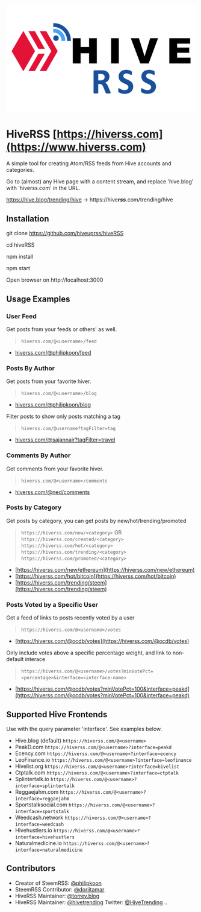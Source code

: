 ![HiveRSS Logo](./hiverss2.png)

# HiveRSS [https://hiverss.com](https://www.hiverss.com)

A simple tool for creating Atom/RSS feeds from Hive accounts and categories.

Go to (almost) any Hive page with a content stream, and replace 'hive.blog' with 'hiverss.com' in the URL. 

https://hive.blog/trending/hive -> https://hive***rss***.com/trending/hive

## Installation

git clone https://github.com/hiveuprss/hiveRSS

cd hiveRSS

npm install

npm start

Open browser on http://localhost:3000

## Usage Examples

### User Feed

Get posts from your feeds or others' as well.

> `hiverss.com/@<username>/feed`

* [hiverss.com/@philipkoon/feed](https://hiverss.com/@philipkoon/feed)

### Posts By Author

Get posts from your favorite hiver.

> `hiverss.com/@<username>/blog`

* [hiverss.com/@philipkoon/blog](https://hiverss.com/@philipkoon/blog)

Filter posts to show only posts matching a tag

> `hiverss.com/@username?tagFilter=tag`

* [hiverss.com/@sajannair?tagFilter=travel](https://hiverss.com/@sajannair?tagFilter=travel)

### Comments By Author

Get comments from your favorite hiver.

> `hiverss.com/@<username>/comments`

* [hiverss.com/@ned/comments](https://hiverss.com/@ned/comments)

### Posts by Category

Get posts by category, you can get posts by new/hot/trending/promoted

> `https://hiverss.com/new/<category>` OR `https://hiverss.com/created/<category>`
> `https://hiverss.com/hot/<category>`
> `https://hiverss.com/trending/<category>`
> `https://hiverss.com/promoted/<category>`

* [https://hiverss.com/new/ethereum](https://hiverss.com/new/ethereum)
* [https://hiverss.com/hot/bitcoin](https://hiverss.com/hot/bitcoin)
* [https://hiverss.com/trending/steem](https://hiverss.com/trending/steem)

### Posts Voted by a Specific User

Get a feed of links to posts recently voted by a user

> `https://hiverss.com/@<username>/votes`

* [https://hiverss.com/@ocdb/votes](https://hiverss.com/@ocdb/votes)

Only include votes above a specific percentage weight, and link to non-default interace

> `https://hiverss.com/@<username>/votes?minVotePct=<percentage>&interface=<interface-name>`

* [https://hiverss.com/@ocdb/votes?minVotePct=100&interface=peakd](https://hiverss.com/@ocdb/votes?minVotePct=100&interface=peakd)

## Supported Hive Frontends 

Use with the query parameter 'interface'. See examples below.

* Hive.blog (default) `https://hiverss.com/@<username>`
* PeakD.com `https://hiverss.com/@<username>?interface=peakd`
* Ecency.com `https://hiverss.com/@<username>?interface=ecency`
* LeoFinance.io `https://hiverss.com/@<username>?interface=leofinance`
* Hivelist.org `https://hiverss.com/@<username>?interface=hivelist`
* Ctptalk.com `https://hiverss.com/@<username>?interface=ctptalk`
* Splintertalk.io `https://hiverss.com/@<username>?interface=splintertalk`
* Reggaejahm.com `https://hiverss.com/@<username>?interface=reggaejahm`
* Sportstalksocial.com `https://hiverss.com/@<username>?interface=sportstalk`
* Weedcash.network `https://hiverss.com/@<username>?interface=weedcash`
* Hivehustlers.io `https://hiverss.com/@<username>?interface=hivehustlers`
* Naturalmedicine.io `https://hiverss.com/@<username>?interface=naturalmedicine`


## Contributors

* Creator of SteemRSS: [@philipkoon](https://hive.blog/@philipkoon)
* SteemRSS Contributor: [@doriitamar](https://hive.blog/@doriitamar)
* HiveRSS Maintainer: [@torrey.blog](https://hive.blog/@torrey.blog)
* HiveRSS Maintainer: [@hivetrending](https://hive.blog/@hivetrending) Twitter: [@HiveTrending](https://twitter.com/hivetrending)
..